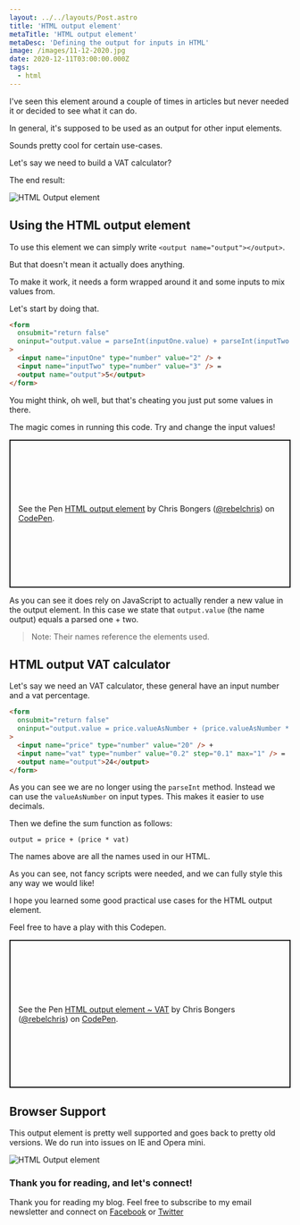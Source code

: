 ```yaml
---
layout: ../../layouts/Post.astro
title: 'HTML output element'
metaTitle: 'HTML output element'
metaDesc: 'Defining the output for inputs in HTML'
image: /images/11-12-2020.jpg
date: 2020-12-11T03:00:00.000Z
tags:
  - html
---
```


I've seen this element around a couple of times in articles but never needed it or decided to see what it can do.

In general, it's supposed to be used as an output for other input elements.

Sounds pretty cool for certain use-cases.

Let's say we need to build a VAT calculator?

The end result:

![HTML Output element](https://cdn.hashnode.com/res/hashnode/image/upload/v1607258888953/Acjx4CyY4.gif)

## Using the HTML output element

To use this element we can simply write `<output name="output"></output>`.

But that doesn't mean it actually does anything.

To make it work, it needs a form wrapped around it and some inputs to mix values from.

Let's start by doing that.

```html
<form
  onsubmit="return false"
  oninput="output.value = parseInt(inputOne.value) + parseInt(inputTwo.value)"
>
  <input name="inputOne" type="number" value="2" /> +
  <input name="inputTwo" type="number" value="3" /> =
  <output name="output">5</output>
</form>
```

You might think, oh well, but that's cheating you just put some values in there.

The magic comes in running this code. Try and change the input values!

<p class="codepen" data-height="265" data-theme-id="dark" data-default-tab="html,result" data-user="rebelchris" data-slug-hash="zYKqjEz" style="height: 265px; box-sizing: border-box; display: flex; align-items: center; justify-content: center; border: 2px solid; margin: 1em 0; padding: 1em;" data-pen-title="HTML output element">
  <span>See the Pen <a href="https://codepen.io/rebelchris/pen/zYKqjEz">
  HTML output element</a> by Chris Bongers (<a href="https://codepen.io/rebelchris">@rebelchris</a>)
  on <a href="https://codepen.io">CodePen</a>.</span>
</p>
<script async src="https://cpwebassets.codepen.io/assets/embed/ei.js"></script>

As you can see it does rely on JavaScript to actually render a new value in the output element.
In this case we state that `output.value` (the name output) equals a parsed one + two.

> Note: Their names reference the elements used.

## HTML output VAT calculator

Let's say we need an VAT calculator, these general have an input number and a vat percentage.

```html
<form
  onsubmit="return false"
  oninput="output.value = price.valueAsNumber + (price.valueAsNumber * vat.valueAsNumber)"
>
  <input name="price" type="number" value="20" /> +
  <input name="vat" type="number" value="0.2" step="0.1" max="1" /> =
  <output name="output">24</output>
</form>
```

As you can see we are no longer using the `parseInt` method.
Instead we can use the `valueAsNumber` on input types. This makes it easier to use decimals.

Then we define the sum function as follows:

`output = price + (price * vat)`

The names above are all the names used in our HTML.

As you can see, not fancy scripts were needed, and we can fully style this any way we would like!

I hope you learned some good practical use cases for the HTML output element.

Feel free to have a play with this Codepen.

<p class="codepen" data-height="265" data-theme-id="dark" data-default-tab="html,result" data-user="rebelchris" data-slug-hash="WNGwJBx" style="height: 265px; box-sizing: border-box; display: flex; align-items: center; justify-content: center; border: 2px solid; margin: 1em 0; padding: 1em;" data-pen-title="HTML output element ~ VAT">
  <span>See the Pen <a href="https://codepen.io/rebelchris/pen/WNGwJBx">
  HTML output element ~ VAT</a> by Chris Bongers (<a href="https://codepen.io/rebelchris">@rebelchris</a>)
  on <a href="https://codepen.io">CodePen</a>.</span>
</p>
<script async src="https://cpwebassets.codepen.io/assets/embed/ei.js"></script>

## Browser Support

This output element is pretty well supported and goes back to pretty old versions. We do run into issues on IE and Opera mini.

![HTML Output element](https://cdn.hashnode.com/res/hashnode/image/upload/v1607259030517/ty585ebjJ.png)

### Thank you for reading, and let's connect!

Thank you for reading my blog. Feel free to subscribe to my email newsletter and connect on [Facebook](https://www.facebook.com/DailyDevTipsBlog) or [Twitter](https://twitter.com/DailyDevTips1)
